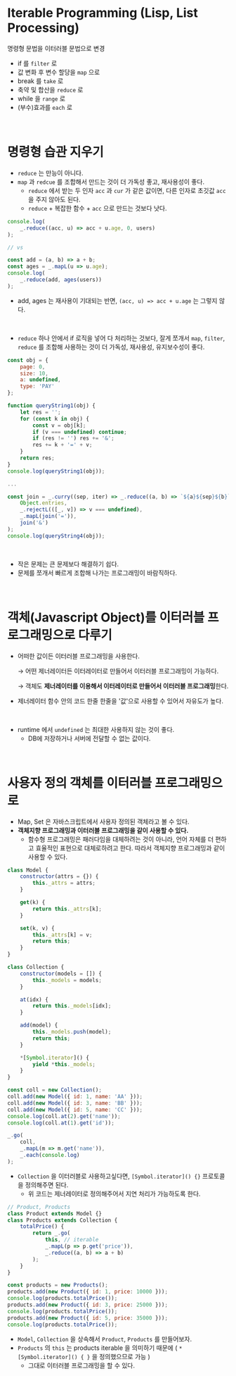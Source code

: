 # Iterable Programming (Lisp, List Processing)

명령형 문법을 이터러블 문법으로 변경

- if 를 `filter` 로
- 값 변화 후 변수 할당을 `map` 으로
- break 를 `take` 로
- 축약 및 합산을 `reduce` 로
- while 을 `range` 로
- (부수)효과를 `each` 로

<br />

# 명령형 습관 지우기

- `reduce` 는 만능이 아니다.
- `map` 과 `redcue` 를 조합해서 만드는 것이 더 가독성 좋고, 재사용성이 좋다.
  - `reduce` 에서 받는 두 인자  `acc` 과 `cur` 가 같은 값이면,  다른 인자로 초깃값 `acc` 을 주지 않아도 된다.
  - `reduce` + 복잡한 함수 + `acc` 으로 만드는 것보다 낫다.

```javascript
console.log(
    _.reduce((acc, u) => acc + u.age, 0, users)
);

// vs

const add = (a, b) => a + b;
const ages = _.mapL(u => u.age);
console.log(
    _.reduce(add, ages(users))
);
```

- add, ages 는 재사용이 기대되는 반면, `(acc, u) => acc + u.age` 는 그렇지 않다.

<br />

- `reduce` 하나 안에서 if 로직을 넣어 다 처리하는 것보다, 잘게 쪼개서 `map`, `filter`, `reduce` 를 조합해 사용하는 것이 더 가독성, 재사용성, 유지보수성이 좋다.



```javascript
const obj = {
    page: 0,
    size: 10,
    a: undefined,
    type: 'PAY'
};

function queryString1(obj) {
    let res = '';
    for (const k in obj) {
        const v = obj[k];
        if (v === undefined) continue;
        if (res != '') res += '&';
        res += k + '=' + v;
    }
    return res;
}
console.log(queryString1(obj));

...

const join = _.curry((sep, iter) => _.reduce((a, b) => `${a}${sep}${b}`, iter));const queryString4 = _.pipe(
    Object.entries,
    _.rejectL(([_, v]) => v === undefined),
    _.mapL(join('=')),
    join('&')
);
console.log(queryString4(obj));
```

<br />

- 작은 문제는 큰 문제보다 해결하기 쉽다.
- 문제를 쪼개서 빠르게 조합해 나가는 프로그래밍이 바람직하다.

<br />

# 객체(Javascript Object)를 이터러블 프로그래밍으로 다루기

- 어떠한 값이든 이터러블 프로그래밍을 사용한다.

  → 어떤 제너레이터든 이터레이터로 만들어서 이터러블 프로그래밍이 가능하다.

  → 객체도 **제너레이터를 이용해서 이터레이터로 만들어서 이터러블 프로그래밍**한다.

- 제너레이터 함수 안의 코드 한줄 한줄을 '값'으로 사용할 수 있어서 자유도가 높다.

<br />

- runtime 에서 `undefined` 는 최대한 사용하지 않는 것이 좋다.
  - DB에 저장하거나 서버에 전달할 수 없는 값이다.

<br />

# 사용자 정의 객체를 이터러블 프로그래밍으로

- Map, Set 은 자바스크립트에서 사용자 정의된 객체라고 볼 수 있다.
- **객체지향 프로그래밍과 이터러블 프로그래밍을 같이 사용할 수 있다.**
  - 함수형 프로그래밍은 패러다임을 대체하려는 것이 아니라, 언어 자체를 더 편하고 효율적인 표현으로 대체로하려고 한다. 따라서 객체지향 프로그래밍과 같이 사용할 수 있다.

```javascript
class Model {
    constructor(attrs = {}) {
        this._attrs = attrs;
    }

    get(k) {
        return this._attrs[k];
    }

    set(k, v) {
        this._attrs[k] = v;
        return this;
    }
}

class Collection {
    constructor(models = []) {
        this._models = models;
    }

    at(idx) {
        return this._models[idx];
    }

    add(model) {
        this._models.push(model);
        return this;
    }

    *[Symbol.iterator]() {
        yield *this._models;
    }
}

const coll = new Collection();
coll.add(new Model({ id: 1, name: 'AA' }));
coll.add(new Model({ id: 3, name: 'BB' }));
coll.add(new Model({ id: 5, name: 'CC' }));
console.log(coll.at(2).get('name'));
console.log(coll.at(1).get('id'));

_.go(
    coll,
    _.mapL(m => m.get('name')),
    _.each(console.log)
);
```

- `Collection` 을 이터러블로 사용하고싶다면, `[Symbol.iterator]() {}` 프로토콜을 정의해주면 된다.
  - 위 코드는 제너레이터로 정의해주어서 지연 처리가 가능하도록 한다.

```javascript
// Product, Products
class Product extends Model {}
class Products extends Collection {
    totalPrice() {
        return _.go(
            this, // iterable
            _.mapL(p => p.get('price')),
            _.reduce((a, b) => a + b)
        );
    }
}

const products = new Products();
products.add(new Product({ id: 1, price: 10000 }));
console.log(products.totalPrice());
products.add(new Product({ id: 3, price: 25000 }));
console.log(products.totalPrice());
products.add(new Product({ id: 5, price: 35000 }));
console.log(products.totalPrice());
```

- `Model`, `Collection` 을 상속해서 `Product`, `Products` 를 만들어보자.
- `Products` 의 `this` 는 products iterable 을 의미하기 때문에 ( `*[Symbol.iterator]() { }` 을 정의했으므로 가능 )
  - 그대로 이터러블 프로그래밍을 할 수 있다.

<br />

<br />



